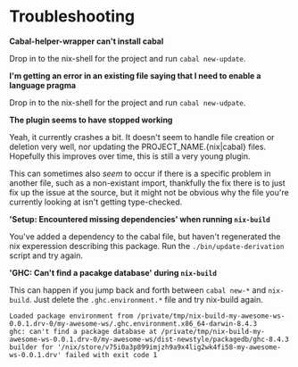 # Troubleshooting

**Cabal-helper-wrapper can't install cabal**

Drop in to the nix-shell for the project and run `cabal new-update`.

**I'm getting an error in an existing file saying that I need to enable a language pragma**

Drop in to the nix-shell for the project and run `cabal new-udpate`.

**The plugin seems to have stopped working**

Yeah, it currently crashes a bit. It doesn't seem to handle file creation or deletion very well, nor updating the PROJECT_NAME.{nix|cabal} files. Hopefully this improves over time, this is still a very young plugin.

This can sometimes also *seem* to occur if there is a specific problem in another file, such as a non-existant import, thankfully the fix there is to just fix up the issue at the source, but it might not be obvious why the file you're currently looking at isn't getting type-checked.

**'Setup: Encountered missing dependencies' when running `nix-build`**

You've added a dependency to the cabal file, but haven't regenerated the nix experession describing this package. Run the `./bin/update-derivation` script and try again.

**'GHC: Can't find a pacakge database' during `nix-build`**

This can happen if you jump back and forth between `cabal new-*` and `nix-build`. Just delete the `.ghc.environment.*` file and try nix-build again.

```
Loaded package environment from /private/tmp/nix-build-my-awesome-ws-0.0.1.drv-0/my-awesome-ws/.ghc.environment.x86_64-darwin-8.4.3
ghc: can't find a package database at /private/tmp/nix-build-my-awesome-ws-0.0.1.drv-0/my-awesome-ws/dist-newstyle/packagedb/ghc-8.4.3
builder for '/nix/store/v75i0a3p899imjzh9a9x4lig2wk4fi58-my-awesome-ws-0.0.1.drv' failed with exit code 1
```
